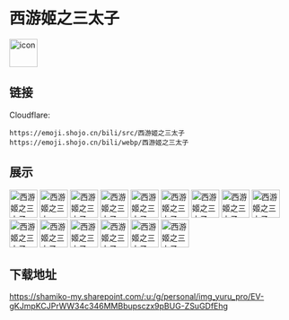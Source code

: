 # 西游姬之三太子
<img src="https://emoji.shojo.cn/bili/src/西游姬之三太子/icon.png" width="50" height="50" alt="icon">

## 链接
Cloudflare:
```
https://emoji.shojo.cn/bili/src/西游姬之三太子
https://emoji.shojo.cn/bili/webp/西游姬之三太子
```
## 展示
<img src="https://emoji.shojo.cn/bili/src/西游姬之三太子/西游姬之三太子-嘻嘻.png" width="50" height="50" alt="西游姬之三太子-嘻嘻">
<img src="https://emoji.shojo.cn/bili/src/西游姬之三太子/西游姬之三太子-555.png" width="50" height="50" alt="西游姬之三太子-555">
<img src="https://emoji.shojo.cn/bili/src/西游姬之三太子/西游姬之三太子-超弱欸.png" width="50" height="50" alt="西游姬之三太子-超弱欸">
<img src="https://emoji.shojo.cn/bili/src/西游姬之三太子/西游姬之三太子-不行.png" width="50" height="50" alt="西游姬之三太子-不行">
<img src="https://emoji.shojo.cn/bili/src/西游姬之三太子/西游姬之三太子-yue.png" width="50" height="50" alt="西游姬之三太子-yue">
<img src="https://emoji.shojo.cn/bili/src/西游姬之三太子/西游姬之三太子-不要啦.png" width="50" height="50" alt="西游姬之三太子-不要啦">
<img src="https://emoji.shojo.cn/bili/src/西游姬之三太子/西游姬之三太子-可恶.png" width="50" height="50" alt="西游姬之三太子-可恶">
<img src="https://emoji.shojo.cn/bili/src/西游姬之三太子/西游姬之三太子-欸嘿.png" width="50" height="50" alt="西游姬之三太子-欸嘿">
<img src="https://emoji.shojo.cn/bili/src/西游姬之三太子/西游姬之三太子-超勇的.png" width="50" height="50" alt="西游姬之三太子-超勇的">
<img src="https://emoji.shojo.cn/bili/src/西游姬之三太子/西游姬之三太子-无语.png" width="50" height="50" alt="西游姬之三太子-无语">
<img src="https://emoji.shojo.cn/bili/src/西游姬之三太子/西游姬之三太子-吃瓜.png" width="50" height="50" alt="西游姬之三太子-吃瓜">
<img src="https://emoji.shojo.cn/bili/src/西游姬之三太子/西游姬之三太子-麻了.png" width="50" height="50" alt="西游姬之三太子-麻了">
<img src="https://emoji.shojo.cn/bili/src/西游姬之三太子/西游姬之三太子-求求力.png" width="50" height="50" alt="西游姬之三太子-求求力">
<img src="https://emoji.shojo.cn/bili/src/西游姬之三太子/西游姬之三太子-爱了.png" width="50" height="50" alt="西游姬之三太子-爱了">
<img src="https://emoji.shojo.cn/bili/src/西游姬之三太子/西游姬之三太子-鸭儿咯.png" width="50" height="50" alt="西游姬之三太子-鸭儿咯">

## 下载地址

https://shamiko-my.sharepoint.com/:u:/g/personal/img_yuru_pro/EV-gKJmpKCJPrWW34c346MMBbupsczx9pBUG-ZSuGDfEhg